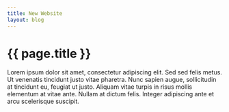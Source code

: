 ```yaml
---
title: New Website
layout: blog
---
```


{{ page.title }}
================
Lorem ipsum dolor sit amet, consectetur adipiscing elit. Sed sed felis metus. Ut venenatis tincidunt justo vitae pharetra. Nunc sapien augue, sollicitudin at tincidunt eu, feugiat ut justo. Aliquam vitae turpis in risus mollis elementum at vitae ante. Nullam at dictum felis. Integer adipiscing ante et arcu scelerisque suscipit.
